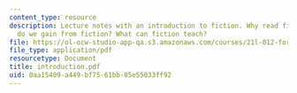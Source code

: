 ```yaml
---
content_type: resource
description: Lecture notes with an introduction to fiction. Why read fiction? What
  do we gain from fiction? What can fiction teach?
file: https://ol-ocw-studio-app-qa.s3.amazonaws.com/courses/21l-012-forms-of-western-narrative-fall-2007/0aa15409a449bf7561bb85e55033ff92_introduction.pdf
file_type: application/pdf
resourcetype: Document
title: introduction.pdf
uid: 0aa15409-a449-bf75-61bb-85e55033ff92
---
```

